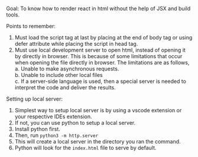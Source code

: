 Goal: To know how to render react in html without the help of JSX and build tools.

Points to remember:
1. Must load the script tag at last by placing at the end of body tag or using defer attribute while placing the script in head tag.
2. Must use local development server to open html, instead of opening it by directly in browser. This is because of some limitations that occur when opening the file directly in browser. The limitations are as follows,
    a. Unable to make asynchronous requests. <br/>
    b. Unable to include other local files <br/>
    c. If a server-side language is used, then a special server is needed to interpret the code and deliver the results.

Setting up local server:
1. Simplest way to setup local server is by using a vscode extension or your respective IDEs extension.
2. If not, you can use python to setup a local server.
3. Install python first.
4. Then, run ```python3 -m http.server```
5. This will create a local server in the directory you ran the command.
6. Python will look for the `index.html` file to serve by default.